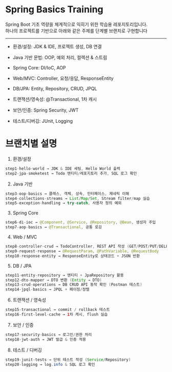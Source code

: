 # Spring Basics Training

Spring Boot 기초 역량을 체계적으로 익히기 위한 학습용 레포지토리입니다.  
하나의 프로젝트를 기반으로 아래와 같은 주제를 단계별 브랜치로 구현합니다

---

- 환경/설정: JDK & IDE, 프로젝트 생성, DB 연결

- Java 기반 문법: OOP, 예외 처리, 컬렉션 & 스트림

- Spring Core: DI/IoC, AOP

- Web/MVC: Controller, 요청/응답, ResponseEntity

- DB/JPA: Entity, Repository, CRUD, JPQL

- 트랜잭션/영속성: @Transactional, 1차 캐시

- 보안/인증: Spring Security, JWT

- 테스트/디버깅: JUnit, Logging




# 브랜치별 설명

1. 환경/설정
```java
step1-hello-world → JDK & IDE 세팅, Hello World 출력
step2-jpa-smoketest → Todo 엔티티/레포지토리 추가, SQL 로그 확인
```
2. Java 기반
```java
step3-oop-basics → 클래스, 객체, 상속, 인터페이스, 제네릭 이해
step4-collections-streams → List/Map/Set, Stream filter/map 실습
step5-exception-handling → try-catch, 사용자 정의 예외
```
3. Spring Core
```java
step6-di-ioc → @Component, @Service, @Repository, @Bean, 생성자 주입
step7-aop-basics → @Transactional, 공통 로깅
```
4. Web / MVC
```java
step8-controller-crud → TodoController, REST API 작성 (GET/POST/PUT/DELETE)
step9-request-response → @RequestParam, @PathVariable, @RequestBody
step10-response-entity → ResponseEntity로 상태코드 + JSON 반환
```
5. DB / JPA
```java
step11-entity-repository → 엔티티 + JpaRepository 활용
step12-dto-mapper → DTO 변환 (Entity → DTO)
step13-crud-operations → DB CRUD API 동작 확인 (Postman 테스트)
step14-jpql-basics → JPQL + 페이징/정렬
```
6. 트랜잭션 / 영속성
```java
step15-transactional → commit / rollback 테스트
step16-first-level-cache → 1차 캐시, flush 실습
```

7. 보안 / 인증
```java
step17-security-basics → 로그인/권한 처리
step18-jwt-auth → JWT 발급 & 인증 적용
```

8. 테스트 / 디버깅
```java
step19-junit-tests → 단위 테스트 작성 (Service/Repository)
step20-logging → log.info & SQL 로그 확인
```
